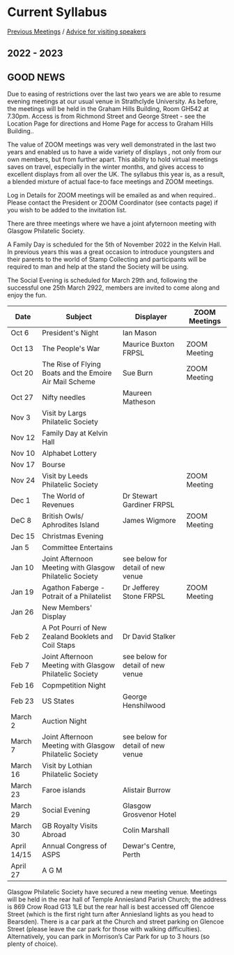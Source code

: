 # Current Syllabus

[Previous Meetings](./previous-meetings) / [Advice for visiting speakers](./advice-for-visiting-speakers)

## 2022 - 2023 ##
## GOOD NEWS ## 
Due to easing of restrictions over the last two years we are able to resume evening meetings at our usual venue in Strathclyde University. As before, the meetings will be held in the Graham Hills Building, Room GH542 at 7.30pm. Access is from Richmond Street and George Street - see the Location Page for directions and Home Page for access to Graham Hills Building..

The value of ZOOM meetings was very well demonstrated in the last two years and enabled us to have a wide variety of displays , not  only from our own members, but from further apart. This ability to hold virtual meetings saves on travel, especially in the winter months, and gives access to excellent displays from all over the UK. The syllabus this year is, as a result, a blended mixture of actual face-to face meetings and ZOOM meetings.

Log in Details for ZOOM meetings will be emailed as and when required.. Please contact the President or ZOOM Coordinator (see contacts page) if you wish to be added to the invitation list.

There are three meetings where we have a joint afyternoon meeting with Glasgow Philatelic Society.
 
A Family Day is scheduled for the 5th of November 2022 in the Kelvin Hall. In previous years this was a great occasion to introduce youngsters and their parents to the world of Stamp Collecting and participants will be required to man and help at the stand the Society will be using.

The Social Evening is scheduled for March 29th and, following the successful one 25th March 2922, members are invited to come along and enjoy the fun.

Date  | Subject | Displayer | ZOOM Meetings
----- | ------- | --------- | -------------
Oct 6  | President's Night | Ian Mason
Oct 13 | The People's War | Maurice Buxton FRPSL| ZOOM Meeting
Oct 20 | The Rise of Flying Boats and the Emoire Air Mail Scheme | Sue Burn |ZOOM Meeting
Oct 27 | Nifty needles| Maureen Matheson
Nov 3  | Visit by Largs Philatelic Society |
Nov 12  | Family Day at Kelvin Hall
Nov 10 | Alphabet Lottery 
Nov 17 | Bourse
Nov 24 | Visit by Leeds Philatelic Society || ZOOM Meeting
Dec 1  | The World of Revenues | Dr Stewart Gardiner FRPSL
DeC 8  | British Owls/ Aphrodites Island | James Wigmore | ZOOM Meeting
Dec 15 | Christmas Evening
Jan 5  | Committee Entertains 
Jan 10 | Joint Afternoon Meeting with Glasgow Philatelic Society | see below for detail of new venue
Jan 19 | Agathon Faberge - Potrait of a Philatelist| Dr Jefferey Stone FRPSL | ZOOM Meeting
Jan 26 | New Members' Display
Feb 2  | A Pot Pourri of New Zealand Booklets and Coil Staps | Dr David Stalker
Feb 7  | Joint Afternoon Meeting with Glasgow Philatelic Society | see below for detail of new venue
Feb 16 | Copmpetition Night
Feb 23 | US States | George Henshilwood
March 2  | Auction Night
March 7  | Joint Afternoon Meeting with Glasgow Philatelic Society | see below for detail of new venue
March 16 | Visit by Lothian Philatelic Society
March 23 | Faroe islands | Alistair Burrow
March 29 | Social Evening | Glasgow Grosvenor Hotel
March 30 | GB Royalty Visits Abroad | Colin Marshall
April 14/15 | Annual Congress of ASPS | Dewar's Centre, Perth
April 27 | A G M

Glasgow Philatelic Society have secured a new meeting venue. Meetings will be held in the rear hall of Temple Anniesland Parish Church; the address is 869 Crow Road G13 1LE but the rear hall is best accessed off Glencoe Street (which is the first right turn after Anniesland lights as you head to Bearsden). There is a car park at the Church and street parking on Glencoe Street (please leave the car park for those with walking difficulties). Alternatively, you can park in Morrison’s Car Park for up to 3 hours (so plenty of choice).
